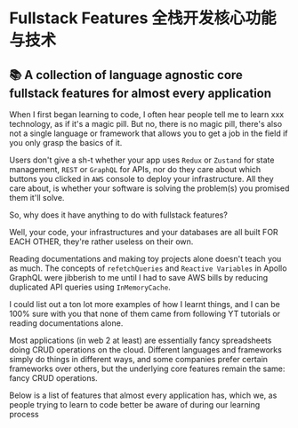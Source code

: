 # Fullstack Features 全栈开发核心功能与技术

## 📚 A collection of language agnostic core fullstack features for almost every application

When I first began learning to code, I often hear people tell me to learn xxx technology, as if it's a magic pill. But no, there is no magic pill, there's also not a single language or framework that allows you to get a job in the field if you only grasp the basics of it.

Users don't give a sh-t whether your app uses `Redux` or `Zustand` for state management, `REST` or `GraphQL` for APIs, nor do they care about which buttons you clicked in `AWS` console to deploy your infrastructure. All they care about, is whether your software is solving the problem(s) you promised them it'll solve.

So, why does it have anything to do with fullstack features?

Well, your code, your infrastructures and your databases are all built FOR EACH OTHER, they're rather useless on their own.

Reading documentations and making toy projects alone doesn't teach you as much. The concepts of `refetchQueries` and `Reactive Variables` in Apollo GraphQL were jibberish to me until I had to save AWS bills by reducing duplicated API queries using `InMemoryCache`.

I could list out a ton lot more examples of how I learnt things, and I can be 100% sure with you that none of them came from following YT tutorials or reading documentations alone.

Most applications (in web 2 at least) are essentially fancy spreadsheets doing CRUD operations on the cloud. Different languages and frameworks simply do things in different ways, and some companies prefer certain frameworks over others, but the underlying core features remain the same: fancy CRUD operations.

Below is a list of features that almost every application has, which we, as people trying to learn to code better be aware of during our learning process
